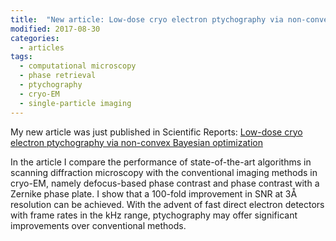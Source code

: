 ```yaml
---
title:  "New article: Low-dose cryo electron ptychography via non-convex Bayesian optimization"
modified: 2017-08-30
categories:
  - articles
tags:
  - computational microscopy
  - phase retrieval
  - ptychography
  - cryo-EM
  - single-particle imaging
---
```


My new article was just published in Scientific Reports: [Low-dose cryo electron ptychography via non-convex Bayesian optimization](https://www.nature.com/articles/s41598-017-07488-y)

In the article I compare the performance of state-of-the-art algorithms in scanning diffraction microscopy with the conventional imaging methods in cryo-EM, namely defocus-based phase contrast and phase contrast with a Zernike phase plate. I show that a 100-fold improvement in SNR at 3Å resolution can be achieved. With the advent of fast direct electron detectors with frame rates in the kHz range, ptychography may offer significant improvements over conventional methods. 